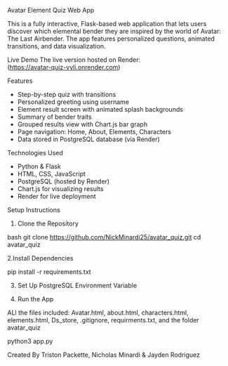 
 Avatar Element Quiz Web App 

This is a fully interactive, Flask-based web application that lets users discover which elemental bender they are inspired by the world of Avatar: The Last Airbender. The app features personalized questions, animated transitions, and data visualization.

Live Demo
The live version hosted on Render:  
(https://avatar-quiz-vyli.onrender.com)


 Features

- Step-by-step quiz with transitions
- Personalized greeting using username
- Element result screen with animated splash backgrounds
- Summary of bender traits 
- Grouped results view with Chart.js bar graph
- Page navigation: Home, About, Elements, Characters
- Data stored in PostgreSQL database (via Render)


Technologies Used

- Python & Flask
- HTML, CSS, JavaScript
- PostgreSQL (hosted by Render)
- Chart.js for visualizing results
- Render for live deployment


Setup Instructions

1. Clone the Repository

bash
git clone https://github.com/NickMinardi25/avatar_quiz.git
cd avatar_quiz


2.Install Dependencies

pip install -r requirements.txt

3. Set Up PostgreSQL Environment Variable

4. Run the App

ALl the files included:
 Avatar.html,
 about.html,
 characters.html,
 elements.html,
 Ds_store,
 .gitignore,
 requirments.txt,
and the folder avatar_quiz

python3 app.py

Created By
Triston Packette, Nicholas Minardi & Jayden Rodriguez
